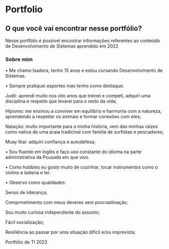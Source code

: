 # Portfolio

## O que você vai encontrar nesse portfólio?
Nesse portfólio é possível encontrar informações referentes ao conteúdo de Desenvolvimento de Sistemas aprendido em 2022

### Sobre mim 
• Me chamo Isadora, tenho 15 anos e estou cursando Desenvolvimento de Sistemas. 

• Sempre pratiquei esportes mas tenho como destaque:

  Judô: aprendi muito nos oito anos que treinei e competi, adquiri uma disciplina e respeito que levarei para o resto da vida; 
  
  Hipismo: me ensinou a conviver em equilíbrio e harmonia com a natureza, aprendendo a respeitar os animais e formar conexões com eles;
  
  Natação: muito importante para a minha história, vem das minhas raízes como nativa de uma praia tradicinal com familia de surfistas e pescadores;
  
  Muay thai: adquiri confiança e autodefesa;
  
• Sou fluente em inglês e faço uso constante do idioma na parte administrativa da Pousada em que vivo.

• Como hobbies eu gosto muito de cozinhar, tocar instrumentos como o violino e bateria e ler.

• Observo como qualidades: 

  Senso de liderança;
  
  Comprmetimento com meus deveres sem procrastinação;
  
  Sou muito curiosa independente do assunto;
  
  Fácil socialização;
  
  Resiliência ao passar por uma situação difícil e/ou imprevista;

Portfólio de TI 2022


